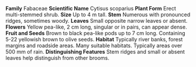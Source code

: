  **Family** Fabaceae **Scientific Name** Cytisus scoparius **Plant Form** Erect multi-stemmed shrub. **Size** Up to 4 m tall. **Stem** Numerous with pronounced ridges, sometimes woody. **Leaves** Small opposite narrow leaves or absent. **Flowers** Yellow pea-like, 2 cm long, singular or in pairs, can appear dense. **Fruit and Seeds** Brown to black pea-like pods up to 7 cm long. Containing 5-22 yellowish brown to olive seeds. **Habitat** Typically river banks, forest margins and roadside areas. Many suitable habitats. Typically areas over 500 mm of rain. **Distinguishing Features** Stem ridges and small or absent leaves help distinguish from other brooms.